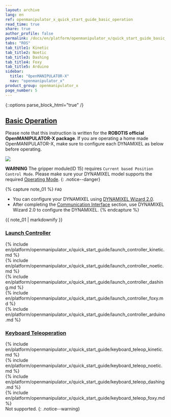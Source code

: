 ```yaml
---
layout: archive
lang: en
ref: openmanipulator_x_quick_start_guide_basic_operation
read_time: true
share: true
author_profile: false
permalink: /docs/en/platform/openmanipulator_x/quick_start_guide_basic_operation/
tabs: "ROS"
tab_title1: Kinetic
tab_title2: Noetic
tab_title3: Dashing
tab_title4: Foxy
tab_title5: Arduino
sidebar:
  title: "OpenMANIPULATOR-X"
  nav: "openmanipulator_x"
product_group: openmanipulator_x
page_number: 5
---
```


<div style="counter-reset: h1 4"></div>
<div style="counter-reset: h2 1"></div>

{::options parse_block_html="true" /}

## [Basic Operation](#basic-operation)

Please note that this instruction is written for the **ROBOTIS official OpenMANIPULATOR-X package**. If you are operating a home made OpenMANIPULATOR-X, make sure to configure each DYNAMIXEL as below before operating.

![](/assets/images/platform/openmanipulator_x/OpenManipulator_id_baudrate.png)

**WARNING** The gripper module(ID 15) requires `Current based Position Control Mode`. Please make sure your DYNAMIXEL model supports the required [Operating Mode](https://emanual.robotis.com/docs/en/dxl/x/xm430-w350/#operating-mode11).
{: .notice--danger}

{% capture note_01 %}
`FAQ`
- You can configure your DYNAMIXEL using [DYNAMIXEL Wizard 2.0](/docs/en/software/dynamixel/dynamixel_wizard2/).
- After completing the [Communication Interface](/docs/en/platform/openmanipulator_x/quick_start_guide/#communication-interface) section, use DYNAMIXEL Wizard 2.0 to configure the DYNAMIXEL.
{% endcapture %}
<div class="notice--warning">{{ note_01 | markdownify }}</div>

### [Launch Controller](#launch-controller)

<section data-id="{{ page.tab_title1 }}" class="tab_contents">
{% include en/platform/openmanipulator_x/quick_start_guide/launch_controller_kinetic.md %}
</section>

<section data-id="{{ page.tab_title2 }}" class="tab_contents">
{% include en/platform/openmanipulator_x/quick_start_guide/launch_controller_noetic.md %}
</section>

<section data-id="{{ page.tab_title3 }}" class="tab_contents">
{% include en/platform/openmanipulator_x/quick_start_guide/launch_controller_dashing.md %}
</section>

<section data-id="{{ page.tab_title4 }}" class="tab_contents">
{% include en/platform/openmanipulator_x/quick_start_guide/launch_controller_foxy.md %}
</section>

<section data-id="{{ page.tab_title5 }}" class="tab_contents">
{% include en/platform/openmanipulator_x/quick_start_guide/launch_controller_arduino.md %}
</section>

### [Keyboard Teleoperation](#keyboard-teleoperation)

<section data-id="{{ page.tab_title1 }}" class="tab_contents">
{% include en/platform/openmanipulator_x/quick_start_guide/keyboard_teleop_kinetic.md %}
</section>

<section data-id="{{ page.tab_title2 }}" class="tab_contents">
{% include en/platform/openmanipulator_x/quick_start_guide/keyboard_teleop_noetic.md %}
</section>

<section data-id="{{ page.tab_title3 }}" class="tab_contents">
{% include en/platform/openmanipulator_x/quick_start_guide/keyboard_teleop_dashing.md %}
</section>

<section data-id="{{ page.tab_title4 }}" class="tab_contents">
{% include en/platform/openmanipulator_x/quick_start_guide/keyboard_teleop_foxy.md %}
</section>

<section data-id="{{ page.tab_title5 }}" class="tab_contents">
Not supported.
{: .notice--warning}
</section>